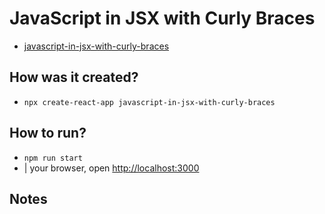 # JavaScript in JSX with Curly Braces

* [javascript-in-jsx-with-curly-braces](/src/content/learn/javascript-in-jsx-with-curly-braces.md)

## How was it created?

* `npx create-react-app javascript-in-jsx-with-curly-braces`

## How to run?

* `npm run start`
* | your browser, open [http://localhost:3000](http://localhost:3000)

## Notes
